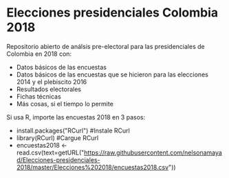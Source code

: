 # Elecciones presidenciales Colombia 2018 #
Repositorio abierto de análsis pre-electoral para las presidenciales de Colombia en 2018 con:

- Datos básicos de las encuestas
- Datos básicos de las encuestas que se hicieron para las elecciones 2014 y el plebiscito 2016
- Resultados electorales
- Fichas técnicas
- Más cosas, si el tiempo lo permite

Si usa R, importe las encuestas 2018 en 3 pasos:

- install.packages("RCurl")   #Instale RCurl
- library(RCurl)              #Cargue RCurl
- encuestas2018 <- read.csv(text=getURL("https://raw.githubusercontent.com/nelsonamayad/Elecciones-presidenciales-2018/master/Elecciones%202018/encuestas2018.csv"))
